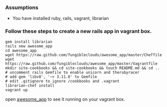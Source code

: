 ### Assumptions

* You have installed ruby, rails, vagrant, librarian

### Follow these steps to create a new rails app in vagrant box.

    gem install librarian
	rails new awesome_app
	cd awesome_app
	wget https://raw.github.com/fungibleclouds/awesome_app/master/Cheffile
	wget https://raw.github.com/fungibleclouds/awesome_app/master/Vagrantfile
	mkdir site-cookbooks && cd site-cookbooks && touch README.md && cd ..
	# uncomment rails Gemfile to enable unicorn and therubyracer
	# add gem 'libv8', '~> 3.11.8' to Gemfile
	# edit .gitignore to ignore /cookbooks and .vagrant
	librarian-chef install
	vagrant up

open [awesome_app](http://33.33.33.10) to see it running on your vagrant box.
	